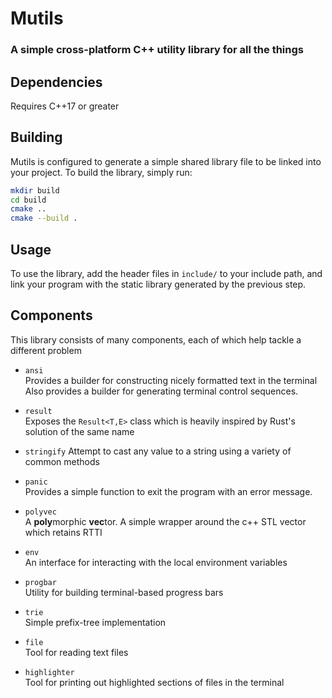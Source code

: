 # Mutils

### A simple cross-platform C++ utility library for all the things


## Dependencies

 Requires C++17 or greater



## Building

 Mutils is configured to generate a simple shared library file to be linked into your project.
 To build the library, simply run:
```bash
mkdir build
cd build
cmake ..
cmake --build .
```


## Usage

To use the library, add the header files in `include/` to your include path, and link your program with
the static library generated by the previous step.


## Components

This library consists of many components, each of which help tackle a different problem


- `ansi`    
  Provides a builder for constructing nicely formatted text in the terminal   
  Also provides a builder for generating terminal control sequences.

- `result`    
  Exposes the `Result<T,E>` class which is heavily inspired by Rust's solution of the same name

- `stringify`
  Attempt to cast any value to a string using a variety of common methods

- `panic`    
  Provides a simple function to exit the program with an error message.

- `polyvec`   
  A **poly**morphic **vec**tor. A simple wrapper around the c++ STL vector which retains RTTI 

- `env`    
  An interface for interacting with the local environment variables

- `progbar`   
  Utility for building terminal-based progress bars

- `trie`    
  Simple prefix-tree implementation

- `file`    
    Tool for reading text files

- `highlighter`    
    Tool for printing out highlighted sections of files in the terminal

